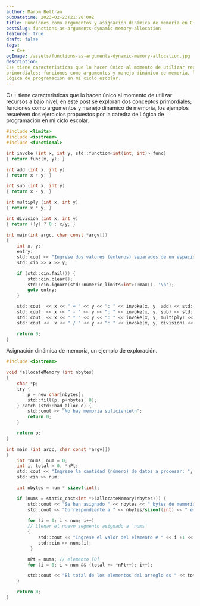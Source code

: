 ```yaml
---
author: Marom Beltran
pubDatetime: 2023-02-23T21:28:00Z
title: Funciones como argumentos y asignación dinámica de memoria en C++
postSlug: functions-as-arguments-dynamic-memory-allocation
featured: true
draft: false
tags:
  - C++
ogImage: /assets/functions-as-arguments-dynamic-memory-allocation.jpg
description:
C++ tiene caracteristicas que lo hacen único al momento de utilizar recursos a bajo nivel, en este post se exploran dos conceptos
primordiales; funciones como argumentos y manejo dinámico de memoria, los ejemplos resuelven dos ejercicios propuestos por la catedra de
Lógica de programación en mi ciclo escolar.
---
```

C++ tiene caracteristicas que lo hacen único al momento de utilizar recursos a bajo nivel, en este post se exploran dos conceptos
primordiales; funciones como argumentos y manejo dinámico de memoria, los ejemplos resuelven dos ejercicios propuestos por la catedra de
Lógica de programación en mi ciclo escolar.
```c
#include <limits>
#include <iostream>
#include <functional>

int invoke (int x, int y, std::function<int(int, int)> func)
{ return func(x, y); }

int add (int x, int y)
{ return x + y; }

int sub (int x, int y)
{ return x - y; }

int multiply (int x, int y)
{ return x * y; }

int division (int x, int y)
{ return (!y) ? 0 : x/y; }

int main(int argc, char const *argv[])
{
    int x, y;
    entry:
    std::cout << "Ingrese dos valores (enteros) separados de un espacio: ";
    std::cin >> x >> y;

    if (std::cin.fail()) {
        std::cin.clear();
        std::cin.ignore(std::numeric_limits<int>::max(), '\n');
        goto entry;
    }

    std::cout  << x << " + " << y << ": " << invoke(x, y, add) << std::endl;
    std::cout  << x << " - " << y << ": " << invoke(x, y, sub) << std::endl;
    std::cout  << x << " * " << y << ": " << invoke(x, y, multiply) << std::endl;
    std::cout <<  x << " / " << y << ": " << invoke(x, y, division) << std::endl;

    return 0;
}
```
Asignación dinámica de memoria, un ejemplo de exploración.
```c
#include <iostream>

void *allocateMemory (int nbytes)
{
    char *p;
    try {
        p = new char[nbytes];
        std::fill(p, p+nbytes, 0);
    } catch (std::bad_alloc e) {
        std::cout << "No hay memoria suficiente\n";
        return 0;
    }

    return p;
}

int main (int argc, char const *argv[])
{
    int *nums, num = 0;
    int i, total = 0, *nPt;
    std::cout << "Ingrese la cantidad (número) de datos a procesar: ";
    std::cin >> num;

    int nbytes = num * sizeof(int);

    if (nums = static_cast<int *>(allocateMemory(nbytes))) {
        std::cout << "Se han asignado " << nbytes << " bytes de memoria." << std::endl;
        std::cout << "Correspondiente a " << nbytes/sizeof(int) << " elementos de tipo integer." << std::endl;
        
        for (i = 0; i < num; i++)
        // Llenar el nuevo segmento asignado a `nums`
        {
            std::cout << "Ingrese el valor del elemento # " << i +1 << ": ";
            std::cin >> nums[i];
         }

        nPt = nums; // elemento [0]
        for (i = 0; i < num && (total += *nPt++); i++);

        std::cout << "El total de los elementos del arreglo es " << total << std::endl;
    }

    return 0;
}
```
